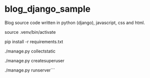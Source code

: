 # blog_django_sample
Blog source code written in python (django), javascript, css and html.

source .venv/bin/activate

pip install -r requirements.txt

./manage.py collectstatic

./manage.py createsuperuser

./manage.py runserver```
